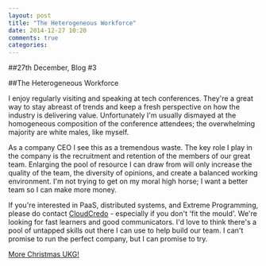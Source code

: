 ```yaml
---
layout: post
title: "The Heterogeneous Workforce"
date: 2014-12-27 10:20
comments: true
categories: 
---
```


##27th December, Blog #3

##The Heterogeneous Workforce

I enjoy regularly visiting and speaking at tech conferences. They're a great way to stay abreast of trends and keep a fresh perspective on how the industry is delivering value. Unfortunately I'm usually dismayed at the homogeneous composition of the conference attendees; the overwhelming majority are white males, like myself.

As a company CEO I see this as a tremendous waste. The key role I play in the company is the recruitment and retention of the members of our great team. Enlarging the pool of resource I can draw from will only increase the quality of the team, the diversity of opinions, and create a balanced working environment. I'm not trying to get on my moral high horse; I want a better team so I can make more money.

If you're interested in PaaS, distributed systems, and Extreme Programming, please do contact [CloudCredo](http://www.cloudcredo.com/contact-us/) - especially if you don't 'fit the mould'. We're looking for fast learners and good communicators. I'd love to think there's a pool of untapped skills out there I can use to help build our team. I can't promise to run the perfect company, but I can promise to try.

[More Christmas UKG!](https://www.youtube.com/watch?v=YYxbzdbKvPo)
